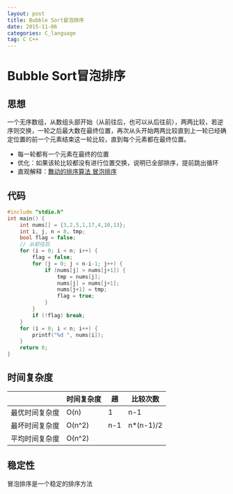 ```yaml
---
layout: post
title: Bubble Sort冒泡排序
date: 2015-11-06
categories: C_language
tag: C C++
---
```

# Bubble Sort冒泡排序

## 思想
一个无序数组，从数组头部开始（从前往后，也可以从后往前），两两比较，若逆序则交换，一轮之后最大数在最终位置，再次从头开始两两比较直到上一轮已经确定位置的前一个元素结束这一轮比较，直到每个元素都在最终位置。

* 每一轮都有一个元素在最终的位置
* 优化：如果该轮比较都没有进行位置交换，说明已全部排序，提前跳出循环
* 直观解释：[舞动的排序算法 冒泡排序](https://www.bilibili.com/video/av17004846/?spm_id_from=333.788.b_7265636f5f6c697374.2)

## 代码
```C
#include "stdio.h"
int main() {
    int nums[] = {3,2,5,1,17,4,10,13};
    int i, j, n = 8, tmp;
    bool flag = false;
    // 从前往后
    for (i = 0; i < n; i++) {
        flag = false;
        for (j = 0; j < n-i-1; j++) {
            if (nums[j] > nums[j+1]) {
                tmp = nums[j];
                nums[j] = nums[j+1];
                nums[j+1] = tmp;
                flag = true;
            }
        }
        if (!flag) break;
    }
    for (i = 0; i < n; i++) {
        printf("%d ", nums[i]);
    }
    return 0;
}
```


## 时间复杂度
||时间复杂度|趟|比较次数|
|----|----|----|----|
|最优时间复杂度|O(n)|1|n-1
|最坏时间复杂度|O(n^2)|n-1|n*(n-1)/2
|平均时间复杂度|O(n^2)||

## 稳定性
冒泡排序是一个稳定的排序方法




